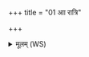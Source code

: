 +++
title = "01 आा रात्रि"

+++
<details><summary>मूलम् (WS)</summary>

आा रात्रि पार्थिवं रजः पितुरप्रायि धामभिः।  
दिव सदांसि बृहती वि तिष्ठस आ त्वेषं वर्तते तमः ॥ १ ॥ वृहती  
न यस्याः पारं ददृशे न योयुवद्विश्वमस्यां नि विशते यदेजति ।  
अरिष्टासस्त उर्वि तमस्वति रात्रि पारमशीमहि भद्रे पारमशीमहि ॥ २ ॥
</details>